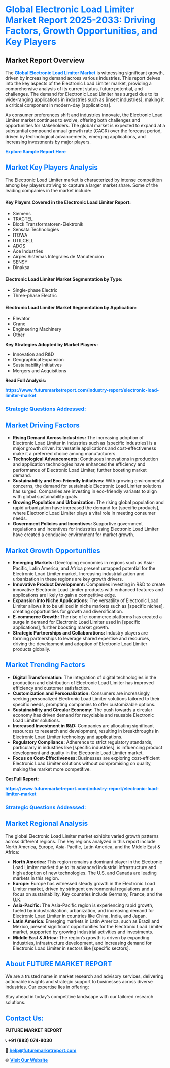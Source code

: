 <h1 style="color: #007BFF;">Global Electronic Load Limiter Market Report 2025-2033: Driving Factors, Growth Opportunities, and Key Players</h1>

<section id="overview">
<h2>Market Report Overview</h2>
<p>The <a href="https://www.futuremarketreport.com/industry-report/electronic-load-limiter-market" style="color: #007BFF; text-decoration: none;"><strong>Global Electronic Load Limiter Market</strong></a> is witnessing significant growth, driven by increasing demand across various industries. This report delves into the key aspects of the Electronic Load Limiter market, providing a comprehensive analysis of its current status, future potential, and challenges. The demand for Electronic Load Limiter has surged due to its wide-ranging applications in industries such as [insert industries], making it a critical component in modern-day [applications].</p>
<p>As consumer preferences shift and industries innovate, the Electronic Load Limiter market continues to evolve, offering both challenges and opportunities for stakeholders. The global market is expected to expand at a substantial compound annual growth rate (CAGR) over the forecast period, driven by technological advancements, emerging applications, and increasing investments by major players.</p>
</section>

<section id="overview">
<p><a href="https://www.futuremarketreport.com/request-sample/reportId=115557" style="color: #007BFF; text-decoration: none;"><strong>Explore Sample Report Here</strong></a></p>
</section>

<section id="key-players">
<h2 style="color: #007BFF;">Market Key Players Analysis</h2>
<p>The Electronic Load Limiter market is characterized by intense competition among key players striving to capture a larger market share. Some of the leading companies in the market include:</p>
<h4>Key Players Covered in the Electronic Load Limiter Report:</h4>
<ul><li>Siemens</li><li>TRACTEL</li><li>Block Transformatoren-Elektronik</li><li>Sensata Technologies</li><li>ITOWA</li><li>UTILCELL</li><li>ADOS</li><li>Ace Industries</li><li>Airpes Sistemas Integrales de Manutencion</li><li>SENSY</li><li>Dinaksa</li></ul>
<h4>Electronic Load Limiter Market Segmentation by Type:</h4>
<ul><li>Single-phase Electric</li><li>Three-phase Electric</li></ul>

<h4>Electronic Load Limiter Market Segmentation by Application:</h4>
<ul><li>Elevator</li><li>Crane</li><li>Engineering Machinery</li><li>Other</li></ul>
<p><strong>Key Strategies Adopted by Market Players:</strong></p>
<ul>
<li>Innovation and R&D</li>
<li>Geographical Expansion</li>
<li>Sustainability Initiatives</li>
<li>Mergers and Acquisitions</li>
</ul>
</section>

<section>
<p><strong>Read Full Analysis: </strong></p><a href="https://www.futuremarketreport.com/industry-report/electronic-load-limiter-market" style="color: #007BFF; text-decoration: none;"><strong>https://www.futuremarketreport.com/industry-report/electronic-load-limiter-market</strong></a>
<h3 style="color: #007BFF;">Strategic Questions Addressed:</h3>
</section>

<section id="driving-factors">
<h2 style="color: #007BFF;">Market Driving Factors</h2>
<ul>
<li><strong>Rising Demand Across Industries:</strong> The increasing adoption of Electronic Load Limiter in industries such as [specific industries] is a major growth driver. Its versatile applications and cost-effectiveness make it a preferred choice among manufacturers.</li>
<li><strong>Technological Advancements:</strong> Continuous innovations in production and application technologies have enhanced the efficiency and performance of Electronic Load Limiter, further boosting market demand.</li>
<li><strong>Sustainability and Eco-Friendly Initiatives:</strong> With growing environmental concerns, the demand for sustainable Electronic Load Limiter solutions has surged. Companies are investing in eco-friendly variants to align with global sustainability goals.</li>
<li><strong>Growing Population and Urbanization:</strong> The rising global population and rapid urbanization have increased the demand for [specific products], where Electronic Load Limiter plays a vital role in meeting consumer needs.</li>
<li><strong>Government Policies and Incentives:</strong> Supportive government regulations and incentives for industries using Electronic Load Limiter have created a conducive environment for market growth.</li>
</ul>
</section>

<section id="growth-opportunities">
<h2 style="color: #007BFF;">Market Growth Opportunities</h2>
<ul>
<li><strong>Emerging Markets:</strong> Developing economies in regions such as Asia-Pacific, Latin America, and Africa present untapped potential for the Electronic Load Limiter market. Increasing industrialization and urbanization in these regions are key growth drivers.</li>
<li><strong>Innovative Product Development:</strong> Companies investing in R&D to create innovative Electronic Load Limiter products with enhanced features and applications are likely to gain a competitive edge.</li>
<li><strong>Expansion into Niche Applications:</strong> The versatility of Electronic Load Limiter allows it to be utilized in niche markets such as [specific niches], creating opportunities for growth and diversification.</li>
<li><strong>E-commerce Growth:</strong> The rise of e-commerce platforms has created a surge in demand for Electronic Load Limiter used in [specific applications], further boosting market growth.</li>
<li><strong>Strategic Partnerships and Collaborations:</strong> Industry players are forming partnerships to leverage shared expertise and resources, driving the development and adoption of Electronic Load Limiter products globally.</li>
</ul>
</section>

<section id="trending-factors">
<h2 style="color: #007BFF;">Market Trending Factors</h2>
<ul>
<li><strong>Digital Transformation:</strong> The integration of digital technologies in the production and distribution of Electronic Load Limiter has improved efficiency and customer satisfaction.</li>
<li><strong>Customization and Personalization:</strong> Consumers are increasingly seeking personalized Electronic Load Limiter solutions tailored to their specific needs, prompting companies to offer customizable options.</li>
<li><strong>Sustainability and Circular Economy:</strong> The push towards a circular economy has driven demand for recyclable and reusable Electronic Load Limiter solutions.</li>
<li><strong>Increased Investment in R&D:</strong> Companies are allocating significant resources to research and development, resulting in breakthroughs in Electronic Load Limiter technology and applications.</li>
<li><strong>Regulatory Compliance:</strong> Adherence to strict regulatory standards, particularly in industries like [specific industries], is influencing product development and quality in the Electronic Load Limiter market.</li>
<li><strong>Focus on Cost-Effectiveness:</strong> Businesses are exploring cost-efficient Electronic Load Limiter solutions without compromising on quality, making the market more competitive.</li>
</ul>
</section>

<section>
<p><strong>Get Full Report: </strong></p><a href="https://www.futuremarketreport.com/industry-report/electronic-load-limiter-market" style="color: #007BFF; text-decoration: none;"><strong>https://www.futuremarketreport.com/industry-report/electronic-load-limiter-market</strong></a>
<h3 style="color: #007BFF;">Strategic Questions Addressed:</h3>
</section>


<section id="regional-analysis">
<h2 style="color: #007BFF;">Market Regional Analysis</h2>
<p>The global Electronic Load Limiter market exhibits varied growth patterns across different regions. The key regions analyzed in this report include North America, Europe, Asia-Pacific, Latin America, and the Middle East & Africa:</p>
<ul>
<li><strong>North America:</strong> This region remains a dominant player in the Electronic Load Limiter market due to its advanced industrial infrastructure and high adoption of new technologies. The U.S. and Canada are leading markets in this region.</li>
<li><strong>Europe:</strong> Europe has witnessed steady growth in the Electronic Load Limiter market, driven by stringent environmental regulations and a focus on sustainability. Key countries include Germany, France, and the U.K.</li>
<li><strong>Asia-Pacific:</strong> The Asia-Pacific region is experiencing rapid growth, fueled by industrialization, urbanization, and increasing demand for Electronic Load Limiter in countries like China, India, and Japan.</li>
<li><strong>Latin America:</strong> Emerging markets in Latin America, such as Brazil and Mexico, present significant opportunities for the Electronic Load Limiter market, supported by growing industrial activities and investments.</li>
<li><strong>Middle East & Africa:</strong> The region’s growth is driven by expanding industries, infrastructure development, and increasing demand for Electronic Load Limiter in sectors like [specific sectors].</li>
</ul>
</section>

<footer>
<h2 style="color: #007BFF;">About FUTURE MARKET REPORT</h2>
<p>We are a trusted name in market research and advisory services, delivering actionable insights and strategic support to businesses across diverse industries. Our expertise lies in offering:</p>

<p>Stay ahead in today’s competitive landscape with our tailored research solutions.</p>

<h2 style="color: #007BFF;">Contact Us:</h2>
<p><strong>FUTURE MARKET REPORT</strong></p>
<p>📞 <strong>+91 (883) 074-8030</strong></p>
<p>📧 <strong><a href="mailto:help@futuremarketreport.com" style="color: #007BFF;">help@futuremarketreport.com</a></strong></p>
<p>🌐 <strong><a href="https://www.futuremarketreport.com/" style="color: #007BFF;">Visit Our Website</a></strong></p>
</footer>
